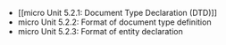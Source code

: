 - [[micro Unit 5.2.1: Document Type Declaration (DTD)]]
- micro Unit 5.2.2: Format of document type definition
- micro Unit 5.2.3: Format of entity declaration